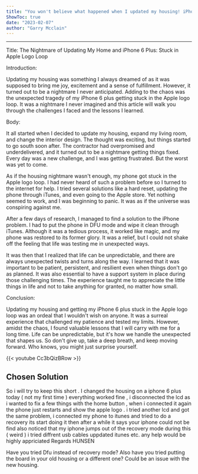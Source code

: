 ```yaml
---
title: "You won't believe what happened when I updated my housing! iPhone 6 Plus stuck in Apple logo loop!"
ShowToc: true 
date: "2023-02-07"
author: "Garry Mcclain"
---
```

*****
Title: The Nightmare of Updating My Home and iPhone 6 Plus: Stuck in Apple Logo Loop

Introduction:

Updating my housing was something I always dreamed of as it was supposed to bring me joy, excitement and a sense of fulfillment. However, it turned out to be a nightmare I never anticipated. Adding to the chaos was the unexpected tragedy of my iPhone 6 plus getting stuck in the Apple logo loop. It was a nightmare I never imagined and this article will walk you through the challenges I faced and the lessons I learned.

Body:

It all started when I decided to update my housing, expand my living room, and change the interior design. The thought was exciting, but things started to go south soon after. The contractor had overpromised and underdelivered, and it turned out to be a nightmare getting things fixed. Every day was a new challenge, and I was getting frustrated. But the worst was yet to come.

As if the housing nightmare wasn't enough, my phone got stuck in the Apple logo loop. I had never heard of such a problem before so I turned to the internet for help. I tried several solutions like a hard reset, updating the phone through iTunes, and even going to the Apple store. Yet nothing seemed to work, and I was beginning to panic. It was as if the universe was conspiring against me.

After a few days of research, I managed to find a solution to the iPhone problem. I had to put the phone in DFU mode and wipe it clean through iTunes. Although it was a tedious process, it worked like magic, and my phone was restored to its former glory. It was a relief, but I could not shake off the feeling that life was testing me in unexpected ways.

It was then that I realized that life can be unpredictable, and there are always unexpected twists and turns along the way. I learned that it was important to be patient, persistent, and resilient even when things don't go as planned. It was also essential to have a support system in place during those challenging times. The experience taught me to appreciate the little things in life and not to take anything for granted, no matter how small.

Conclusion:

Updating my housing and getting my iPhone 6 plus stuck in the Apple logo loop was an ordeal that I wouldn't wish on anyone. It was a surreal experience that challenged my patience and tested my limits. However, amidst the chaos, I found valuable lessons that I will carry with me for a long time. Life can be unpredictable, but it's how we handle the unexpected that shapes us. So don't give up, take a deep breath, and keep moving forward. Who knows, you might just surprise yourself.

{{< youtube Cc3bQizBRow >}} 



## Chosen Solution
 So i will try to keep this short .
I changed the housing on a iphone 6 plus today ( not my first time )
everything worked fine , i disconnected the lcd as i wanted to fix a few things with the home button , when i connected it again the phone just restarts and show the apple logo . i tried another lcd and got the same problem, i connected my phone to itunes and tried to do a recovery its start doing it then after a while it says your iphone could not be find also noticed that my iphone jumps out of the recovery mode during this ( weird ) i tried diffrent usb cables uppdated itunes etc.
any help would be highly appriciated
Regards HUNSEN

 Have you tried Dfu instead of recovery mode? Also have you tried putting the board in your old housing or a different one? Could be an issue with the new housing.




